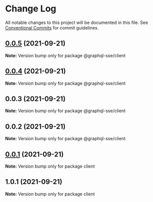 # Change Log

All notable changes to this project will be documented in this file.
See [Conventional Commits](https://conventionalcommits.org) for commit guidelines.

## [0.0.5](https://github.com/faboulaws/graphql-sse/compare/@graphql-sse/client@0.0.4...@graphql-sse/client@0.0.5) (2021-09-21)

**Note:** Version bump only for package @graphql-sse/client





## [0.0.4](https://github.com/faboulaws/graphql-sse/compare/@graphql-sse/client@0.0.3...@graphql-sse/client@0.0.4) (2021-09-21)

**Note:** Version bump only for package @graphql-sse/client





## 0.0.3 (2021-09-21)

**Note:** Version bump only for package @graphql-sse/client





## 0.0.2 (2021-09-21)

**Note:** Version bump only for package @graphql-sse/client





## [0.0.1](https://github.com/faboulaws/graphql-sse/compare/client@1.0.1...client@0.0.1) (2021-09-21)

**Note:** Version bump only for package client





## 1.0.1 (2021-09-21)

**Note:** Version bump only for package client
